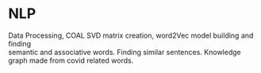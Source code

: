 # NLP
Data Processing, COAL SVD matrix creation, word2Vec model building and finding  
       semantic and associative words. Finding similar sentences. Knowledge graph made from 
          covid related words.
